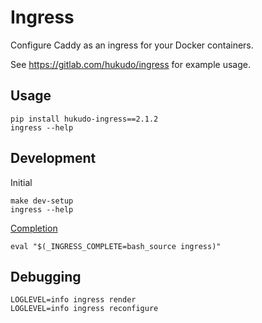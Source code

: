 # Ingress
Configure Caddy as an ingress for your Docker containers.

See https://gitlab.com/hukudo/ingress for example usage.

## Usage
```
pip install hukudo-ingress==2.1.2
ingress --help
```

## Development
Initial
```
make dev-setup
ingress --help
```

[Completion](https://click.palletsprojects.com/en/8.1.x/shell-completion/)
```
eval "$(_INGRESS_COMPLETE=bash_source ingress)"
```


## Debugging
```
LOGLEVEL=info ingress render
LOGLEVEL=info ingress reconfigure
```
